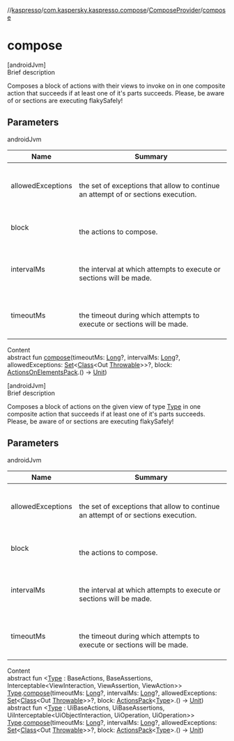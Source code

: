 //[kaspresso](../../index.md)/[com.kaspersky.kaspresso.compose](../index.md)/[ComposeProvider](index.md)/[compose](compose.md)



# compose  
[androidJvm]  
Brief description  


Composes a block of actions with their views to invoke on in one composite action that succeeds if at least one of it's parts succeeds. Please, be aware of or sections are executing flakySafely!



## Parameters  
  
androidJvm  
  
|  Name|  Summary| 
|---|---|
| allowedExceptions| <br><br>the set of exceptions that allow to continue an attempt of or sections execution.<br><br>
| block| <br><br>the actions to compose.<br><br>
| intervalMs| <br><br>the interval at which attempts to execute or sections will be made.<br><br>
| timeoutMs| <br><br>the timeout during which attempts to execute or sections will be made.<br><br>
  
  
Content  
abstract fun [compose](compose.md)(timeoutMs: [Long](https://kotlinlang.org/api/latest/jvm/stdlib/kotlin/-long/index.html)?, intervalMs: [Long](https://kotlinlang.org/api/latest/jvm/stdlib/kotlin/-long/index.html)?, allowedExceptions: [Set](https://kotlinlang.org/api/latest/jvm/stdlib/kotlin.collections/-set/index.html)<[Class](https://docs.oracle.com/javase/8/docs/api/java/lang/Class.html)<Out [Throwable](https://kotlinlang.org/api/latest/jvm/stdlib/kotlin/-throwable/index.html)>>?, block: [ActionsOnElementsPack](../../com.kaspersky.kaspresso.compose.pack/-actions-on-elements-pack/index.md).() -> [Unit](https://kotlinlang.org/api/latest/jvm/stdlib/kotlin/-unit/index.html))  


[androidJvm]  
Brief description  


Composes a block of actions on the given view of type [Type](compose.md) in one composite action that succeeds if at least one of it's parts succeeds. Please, be aware of or sections are executing flakySafely!



## Parameters  
  
androidJvm  
  
|  Name|  Summary| 
|---|---|
| allowedExceptions| <br><br>the set of exceptions that allow to continue an attempt of or sections execution.<br><br>
| block| <br><br>the actions to compose.<br><br>
| intervalMs| <br><br>the interval at which attempts to execute or sections will be made.<br><br>
| timeoutMs| <br><br>the timeout during which attempts to execute or sections will be made.<br><br>
  
  
Content  
abstract fun <[Type](compose.md) : BaseActions, BaseAssertions, Interceptable<ViewInteraction, ViewAssertion, ViewAction>> [Type](compose.md).[compose](compose.md)(timeoutMs: [Long](https://kotlinlang.org/api/latest/jvm/stdlib/kotlin/-long/index.html)?, intervalMs: [Long](https://kotlinlang.org/api/latest/jvm/stdlib/kotlin/-long/index.html)?, allowedExceptions: [Set](https://kotlinlang.org/api/latest/jvm/stdlib/kotlin.collections/-set/index.html)<[Class](https://docs.oracle.com/javase/8/docs/api/java/lang/Class.html)<Out [Throwable](https://kotlinlang.org/api/latest/jvm/stdlib/kotlin/-throwable/index.html)>>?, block: [ActionsPack](../../com.kaspersky.kaspresso.compose.pack/-actions-pack/index.md)<[Type](compose.md)>.() -> [Unit](https://kotlinlang.org/api/latest/jvm/stdlib/kotlin/-unit/index.html))  
abstract fun <[Type](compose.md) : UiBaseActions, UiBaseAssertions, UiInterceptable<UiObjectInteraction, UiOperation<UiObject2>, UiOperation<UiObject2>>> [Type](compose.md).[compose](compose.md)(timeoutMs: [Long](https://kotlinlang.org/api/latest/jvm/stdlib/kotlin/-long/index.html)?, intervalMs: [Long](https://kotlinlang.org/api/latest/jvm/stdlib/kotlin/-long/index.html)?, allowedExceptions: [Set](https://kotlinlang.org/api/latest/jvm/stdlib/kotlin.collections/-set/index.html)<[Class](https://docs.oracle.com/javase/8/docs/api/java/lang/Class.html)<Out [Throwable](https://kotlinlang.org/api/latest/jvm/stdlib/kotlin/-throwable/index.html)>>?, block: [ActionsPack](../../com.kaspersky.kaspresso.compose.pack/-actions-pack/index.md)<[Type](compose.md)>.() -> [Unit](https://kotlinlang.org/api/latest/jvm/stdlib/kotlin/-unit/index.html))  



